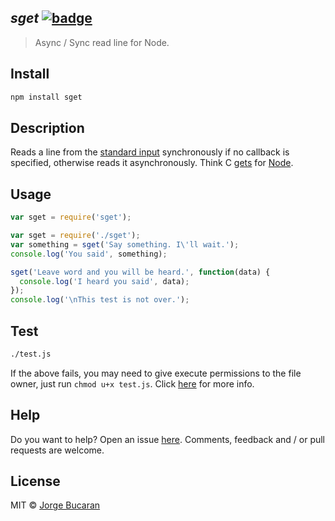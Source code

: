 ## _sget_ [![badge]][npm]

> Async / Sync read line for Node.

## Install

```sh
npm install sget
```

## Description

Reads a line from the [standard input][stdin] synchronously if no callback is specified, otherwise reads it asynchronously. Think C [gets][cppref] for [Node][node].

## Usage

```js
var sget = require('sget');

var sget = require('./sget');
var something = sget('Say something. I\'ll wait.');
console.log('You said', something);

sget('Leave word and you will be heard.', function(data) {
  console.log('I heard you said', data);
});
console.log('\nThis test is not over.');
```

## Test
```sh
./test.js
```
If the above fails, you may need to give execute permissions to the file owner, just run `chmod u+x test.js`. Click [here][chmod] for more info.

## Help

Do you want to help? Open an issue [here][issues]. Comments, feedback and / or pull requests are welcome.

## License

MIT © [Jorge Bucaran](http://bucaran.me)

[cppref]: http://en.cppreference.com/w/c/io/gets
[node]: http://nodejs.org/
[issues]: https://github.com/bucaran/sget/issues
[stdin]: http://en.wikipedia.org/wiki/Standard_streams#Standard_input_.28stdin.29
[chmod]: http://www.zzee.com/solutions/chmod-help.shtml
[badge]: http://img.shields.io/badge/npm-sget-green.svg?style=flat-square
[npm]: https://www.npmjs.org/package/sget
